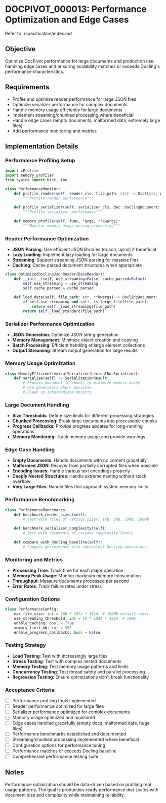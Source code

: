 # DOCPIVOT_000013: Performance Optimization and Edge Cases

Refer to ./specification/index.md

## Objective

Optimize DocPivot performance for large documents and production use, handling edge cases and ensuring scalability matches or exceeds Docling's performance characteristics.

## Requirements

- Profile and optimize reader performance for large JSON files
- Optimize serializer performance for complex documents
- Handle memory usage efficiently for large documents
- Implement streaming/chunked processing where beneficial
- Handle edge cases (empty documents, malformed data, extremely large files)
- Add performance monitoring and metrics

## Implementation Details

### Performance Profiling Setup
```python
import cProfile
import memory_profiler
from typing import Dict, Any

class PerformanceMonitor:
    def profile_reader(self, reader_cls, file_path: str) -> Dict[str, Any]:
        """Profile reader performance"""
        
    def profile_serializer(self, serializer_cls, doc: DoclingDocument) -> Dict[str, Any]:
        """Profile serializer performance"""
        
    def memory_profile(self, func, *args, **kwargs):
        """Monitor memory usage during processing"""
```

### Reader Performance Optimization
- **JSON Parsing**: Use efficient JSON libraries (orjson, ujson) if beneficial
- **Lazy Loading**: Implement lazy loading for large documents
- **Streaming**: Support streaming JSON parsing for massive files
- **Caching**: Cache parsed document structures when appropriate

```python
class OptimizedDoclingJsonReader(BaseReader):
    def __init__(self, use_streaming=False, cache_parsed=False):
        self.use_streaming = use_streaming
        self.cache_parsed = cache_parsed
    
    def load_data(self, file_path: str, **kwargs) -> DoclingDocument:
        if self.use_streaming and self._is_large_file(file_path):
            return self._load_streaming(file_path)
        return self._load_standard(file_path)
```

### Serializer Performance Optimization  
- **JSON Generation**: Optimize JSON string generation
- **Memory Management**: Minimize object creation and copying
- **Batch Processing**: Efficient handling of large element collections
- **Output Streaming**: Stream output generation for large results

### Memory Usage Optimization
```python
class MemoryEfficientLexicalSerializer(LexicalDocSerializer):
    def serialize(self) -> SerializationResult:
        # Process document in chunks to minimize memory usage
        # Use generators where possible
        # Clean up intermediate objects
```

### Large Document Handling
- **Size Thresholds**: Define size limits for different processing strategies
- **Chunked Processing**: Break large documents into processable chunks
- **Progress Callbacks**: Provide progress updates for long-running operations
- **Memory Monitoring**: Track memory usage and provide warnings

### Edge Case Handling
- **Empty Documents**: Handle documents with no content gracefully
- **Malformed JSON**: Recover from partially corrupted files when possible
- **Encoding Issues**: Handle various text encodings properly
- **Deeply Nested Structures**: Handle extreme nesting without stack overflow
- **Very Large Files**: Handle files that approach system memory limits

### Performance Benchmarking
```python
class PerformanceBenchmarks:
    def benchmark_reader_sizes(self):
        # Test with files of various sizes: 1KB, 1MB, 10MB, 100MB
        
    def benchmark_serializer_complexity(self):
        # Test with documents of various complexity levels
        
    def compare_with_docling_baseline(self):
        # Compare performance with equivalent Docling operations
```

### Monitoring and Metrics
- **Processing Time**: Track time for each major operation
- **Memory Peak Usage**: Monitor maximum memory consumption  
- **Throughput**: Measure documents processed per second
- **Error Rates**: Track failure rates under stress

### Configuration Options
```python
class PerformanceConfig:
    max_file_size: int = 100 * 1024 * 1024  # 100MB default limit
    use_streaming_threshold: int = 10 * 1024 * 1024  # 10MB
    enable_caching: bool = True
    memory_limit_mb: int = 500
    enable_progress_callbacks: bool = False
```

### Testing Strategy
- **Load Testing**: Test with increasingly large files
- **Stress Testing**: Test with complex nested documents
- **Memory Testing**: Test memory usage patterns and limits
- **Concurrency Testing**: Test thread safety and parallel processing
- **Regression Testing**: Ensure optimizations don't break functionality

### Acceptance Criteria

- [ ] Performance profiling tools implemented
- [ ] Reader performance optimized for large files
- [ ] Serializer performance optimized for complex documents
- [ ] Memory usage optimized and monitored
- [ ] Edge cases handled gracefully (empty docs, malformed data, huge files)
- [ ] Performance benchmarks established and documented
- [ ] Streaming/chunked processing implemented where beneficial
- [ ] Configuration options for performance tuning
- [ ] Performance matches or exceeds Docling baseline
- [ ] Comprehensive performance testing suite

## Notes

Performance optimization should be data-driven based on profiling real usage patterns. The goal is production-ready performance that scales with document size and complexity while maintaining reliability.